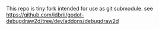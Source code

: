 This repo is tiny fork intended for use as git submodule. see https://github.com/idbrii/godot-debugdraw2d/tree/dev/addons/debugdraw2d